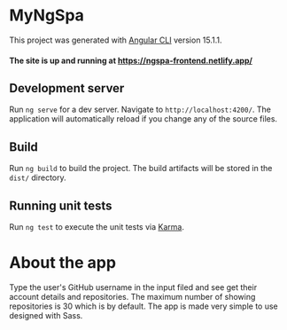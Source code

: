 # MyNgSpa

This project was generated with [Angular CLI](https://github.com/angular/angular-cli) version 15.1.1.

#### The site is up and running at https://ngspa-frontend.netlify.app/

## Development server

Run `ng serve` for a dev server. Navigate to `http://localhost:4200/`. The application will automatically reload if you change any of the source files.

## Build

Run `ng build` to build the project. The build artifacts will be stored in the `dist/` directory.

## Running unit tests

Run `ng test` to execute the unit tests via [Karma](https://karma-runner.github.io).

# About the app
Type the user's GitHub username in the input filed and see get their account details and repositories. The maximum number of showing repositories is 30 which is by default. The app is made very simple to use designed with Sass.
